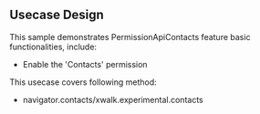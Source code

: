 ## Usecase Design

This sample demonstrates PermissionApiContacts feature basic functionalities, include:

* Enable the 'Contacts' permission

This usecase covers following method:

* navigator.contacts/xwalk.experimental.contacts
